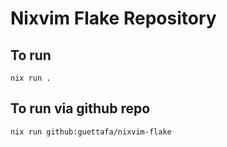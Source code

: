 # Nixvim Flake Repository

## To run 

```
nix run .
```

## To run via github repo
```
nix run github:guettafa/nixvim-flake
```
